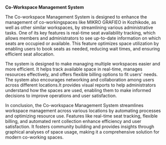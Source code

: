 **Co-Workspace Management System**

The Co-workspace Management System is designed to enhance the management of co-workingspaces like MIKRO GRAFIEO 
in Kozhikode, as well as other similar workspaces, by streamlining various administrative tasks. One of its key
features is real-time seat availability tracking, which allows members and administrators to see up-to-date 
information on which seats are occupied or available. This feature optimizes space utilization by enabling users
to book seats as needed, reducing wait times, and ensuring efficient seat allocation.

The system is designed to make managing multiple workspaces easier and more efficient. It helps track
available space in real-time, manages resources effectively, and offers flexible billing options to fit users' 
needs. The system also encourages networking and collaboration among users across different locations.It
provides visual reports to help administrators understand how the spaces are used, enabling them to make 
informed decisions to improve operations and user satisfaction.

In conclusion, the Co-workspace Management System streamlines workspace management across various locations by
automating processes and optimizing resource use. Features like real-time seat tracking, flexible billing, and 
automated rent collection enhance efficiency and user satisfaction. It fosters community building and provides 
insights through graphical analyses of space usage, making it a comprehensive solution for modern co-working spaces.
